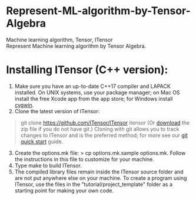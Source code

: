# Represent-ML-algorithm-by-Tensor-Algebra
Machine learning algorithm, Tensor, ITensor   
Represent Machine learning algorithm by Tensor Algebra.
# Installing ITensor (C++ version):

1. Make sure you have an up-to-date C++17 compiler and LAPACK installed. On UNIX systems, use your package manager; on Mac OS install the free Xcode app from the app store; for Windows install [cygwin](https://www.cygwin.com/).
2. Clone the latest version of ITensor:
> git clone https://github.com/ITensor/ITensor itensor
(Or [download](https://github.com/ITensor/ITensor/archive/v3.zip) the zip file if you do not have git.)
Cloning with git allows you to track changes to ITensor and is the preferred method; for more see our [git quick start](http://itensor.org/docs.cgi?vers=cppv3&page=tutorials/git) guide.
3. Create the options.mk file: > cp options.mk.sample options.mk. Follow the instructions in this file to customize for your machine.
4. Type make to build ITensor.
5. The compiled library files remain inside the ITensor source folder and are not put anywhere else on your machine. To create a program using ITensor, use the files in the "tutorial/project_template" folder as a starting point for making your own code.
